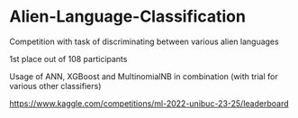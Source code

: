 # Alien-Language-Classification

Competition with task of discriminating between various alien languages

1st place out of 108 participants

Usage of ANN, XGBoost and MultinomialNB in combination (with trial for various other classifiers)

https://www.kaggle.com/competitions/ml-2022-unibuc-23-25/leaderboard
